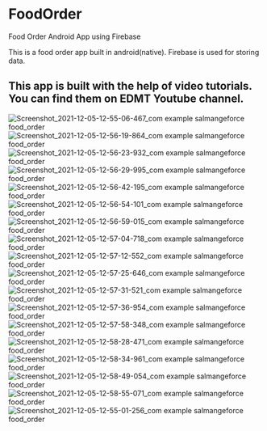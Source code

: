 # FoodOrder
Food Order Android App using Firebase

This is a food order app built in android(native). Firebase is used for storing data.

## This app is built with the help of video tutorials. You can find them on EDMT Youtube channel.
![Screenshot_2021-12-05-12-55-06-467_com example salmangeforce food_order](https://user-images.githubusercontent.com/65696365/164933732-a3be4ff4-7f69-49e8-938a-06031aa84fae.jpg)
![Screenshot_2021-12-05-12-56-19-864_com example salmangeforce food_order](https://user-images.githubusercontent.com/65696365/164933735-1855ff00-3438-4d86-bb75-23209bcd0a42.jpg)
![Screenshot_2021-12-05-12-56-23-932_com example salmangeforce food_order](https://user-images.githubusercontent.com/65696365/164933740-2b351d65-aa91-4b60-9dd9-f001e68fcccc.jpg)
![Screenshot_2021-12-05-12-56-29-995_com example salmangeforce food_order](https://user-images.githubusercontent.com/65696365/164933744-bb3eacd0-62bc-4d59-acf7-a6ac3a12d228.jpg)
![Screenshot_2021-12-05-12-56-42-195_com example salmangeforce food_order](https://user-images.githubusercontent.com/65696365/164933752-1f2f498f-4184-4fb4-b191-1c8950860f2d.jpg)
![Screenshot_2021-12-05-12-56-54-101_com example salmangeforce food_order](https://user-images.githubusercontent.com/65696365/164933767-d9abb8a2-1861-4b61-8967-afa60b834b9a.jpg)
![Screenshot_2021-12-05-12-56-59-015_com example salmangeforce food_order](https://user-images.githubusercontent.com/65696365/164933771-c179f077-9ef2-4e68-88a8-983fc9b2352a.jpg)
![Screenshot_2021-12-05-12-57-04-718_com example salmangeforce food_order](https://user-images.githubusercontent.com/65696365/164933778-048a7eb7-65c8-41bb-9d2a-3f2d6ca31a13.jpg)
![Screenshot_2021-12-05-12-57-12-552_com example salmangeforce food_order](https://user-images.githubusercontent.com/65696365/164933780-cf282aa7-7231-4306-8fc7-064556306b0f.jpg)
![Screenshot_2021-12-05-12-57-25-646_com example salmangeforce food_order](https://user-images.githubusercontent.com/65696365/164933787-199e5530-7051-4619-ba23-37a29b3398b1.jpg)
![Screenshot_2021-12-05-12-57-31-521_com example salmangeforce food_order](https://user-images.githubusercontent.com/65696365/164933793-d332215a-7876-49a5-8c81-890a5166a41e.jpg)
![Screenshot_2021-12-05-12-57-36-954_com example salmangeforce food_order](https://user-images.githubusercontent.com/65696365/164933799-e37ac6b9-2e21-49ee-9899-b25285acb560.jpg)
![Screenshot_2021-12-05-12-57-58-348_com example salmangeforce food_order](https://user-images.githubusercontent.com/65696365/164933804-acfe7051-45d1-4513-9131-147b18cff93d.jpg)
![Screenshot_2021-12-05-12-58-28-471_com example salmangeforce food_order](https://user-images.githubusercontent.com/65696365/164933807-dfe96d4e-3a40-4a37-97fd-652e6ad4252f.jpg)
![Screenshot_2021-12-05-12-58-34-961_com example salmangeforce food_order](https://user-images.githubusercontent.com/65696365/164933812-fb8aa659-0073-4efa-93c4-a6f41a4c38ea.jpg)
![Screenshot_2021-12-05-12-58-49-054_com example salmangeforce food_order](https://user-images.githubusercontent.com/65696365/164933815-80a6a79d-b92d-420c-8591-260a232a788d.jpg)
![Screenshot_2021-12-05-12-58-55-071_com example salmangeforce food_order](https://user-images.githubusercontent.com/65696365/164933816-db4cd707-aeda-4475-99db-13939828dc95.jpg)
![Screenshot_2021-12-05-12-55-01-256_com example salmangeforce food_order](https://user-images.githubusercontent.com/65696365/164933817-42625817-ecd1-4160-9748-e82b2d4868ac.jpg)
